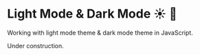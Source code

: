 # Light Mode & Dark Mode :sunny: :crescent_moon:
Working with light mode theme &amp; dark mode theme in JavaScript. 

Under construction.
